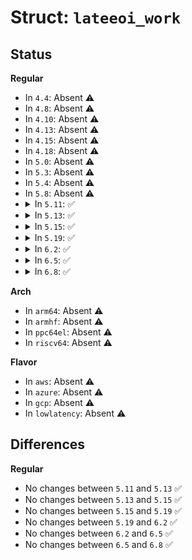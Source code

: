 # Struct: <code>lateeoi_work</code>

## Status
<b>Regular</b>
<ul>
<li>
In <code>4.4</code>: Absent ⚠️
</li>
<li>
In <code>4.8</code>: Absent ⚠️
</li>
<li>
In <code>4.10</code>: Absent ⚠️
</li>
<li>
In <code>4.13</code>: Absent ⚠️
</li>
<li>
In <code>4.15</code>: Absent ⚠️
</li>
<li>
In <code>4.18</code>: Absent ⚠️
</li>
<li>
In <code>5.0</code>: Absent ⚠️
</li>
<li>
In <code>5.3</code>: Absent ⚠️
</li>
<li>
In <code>5.4</code>: Absent ⚠️
</li>
<li>
In <code>5.8</code>: Absent ⚠️
</li>
<li>
<details>
<summary>In <code>5.11</code>: ✅</summary>

```c
struct lateeoi_work {
    struct delayed_work delayed;
    spinlock_t eoi_list_lock;
    struct list_head eoi_list;
};
```
</details>
</li>
<li>
<details>
<summary>In <code>5.13</code>: ✅</summary>

```c
struct lateeoi_work {
    struct delayed_work delayed;
    spinlock_t eoi_list_lock;
    struct list_head eoi_list;
};
```
</details>
</li>
<li>
<details>
<summary>In <code>5.15</code>: ✅</summary>

```c
struct lateeoi_work {
    struct delayed_work delayed;
    spinlock_t eoi_list_lock;
    struct list_head eoi_list;
};
```
</details>
</li>
<li>
<details>
<summary>In <code>5.19</code>: ✅</summary>

```c
struct lateeoi_work {
    struct delayed_work delayed;
    spinlock_t eoi_list_lock;
    struct list_head eoi_list;
};
```
</details>
</li>
<li>
<details>
<summary>In <code>6.2</code>: ✅</summary>

```c
struct lateeoi_work {
    struct delayed_work delayed;
    spinlock_t eoi_list_lock;
    struct list_head eoi_list;
};
```
</details>
</li>
<li>
<details>
<summary>In <code>6.5</code>: ✅</summary>

```c
struct lateeoi_work {
    struct delayed_work delayed;
    spinlock_t eoi_list_lock;
    struct list_head eoi_list;
};
```
</details>
</li>
<li>
<details>
<summary>In <code>6.8</code>: ✅</summary>

```c
struct lateeoi_work {
    struct delayed_work delayed;
    spinlock_t eoi_list_lock;
    struct list_head eoi_list;
};
```
</details>
</li>
</ul>
<b>Arch</b>
<ul>
<li>
In <code>arm64</code>: Absent ⚠️
</li>
<li>
In <code>armhf</code>: Absent ⚠️
</li>
<li>
In <code>ppc64el</code>: Absent ⚠️
</li>
<li>
In <code>riscv64</code>: Absent ⚠️
</li>
</ul>
<b>Flavor</b>
<ul>
<li>
In <code>aws</code>: Absent ⚠️
</li>
<li>
In <code>azure</code>: Absent ⚠️
</li>
<li>
In <code>gcp</code>: Absent ⚠️
</li>
<li>
In <code>lowlatency</code>: Absent ⚠️
</li>
</ul>

## Differences
<b>Regular</b>
<ul>
<li>
No changes between <code>5.11</code> and <code>5.13</code> ✅
</li>
<li>
No changes between <code>5.13</code> and <code>5.15</code> ✅
</li>
<li>
No changes between <code>5.15</code> and <code>5.19</code> ✅
</li>
<li>
No changes between <code>5.19</code> and <code>6.2</code> ✅
</li>
<li>
No changes between <code>6.2</code> and <code>6.5</code> ✅
</li>
<li>
No changes between <code>6.5</code> and <code>6.8</code> ✅
</li>
</ul>
